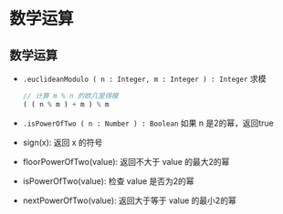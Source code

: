 # 数学运算

## 数学运算

+ `.euclideanModulo ( n : Integer, m : Integer ) : Integer` 求模

  ```js
  // 计算 m % n 的欧几里得模
  ( ( n % m ) + m ) % m
  ```

+ `.isPowerOfTwo ( n : Number ) : Boolean` 如果 n 是2的幂，返回true

+ sign(x): 返回 x 的符号

+ floorPowerOfTwo(value): 返回不大于 value 的最大2的幂
+ isPowerOfTwo(value): 检查 value 是否为2的幂
+ nextPowerOfTwo(value): 返回大于等于 value 的最小2的幂

